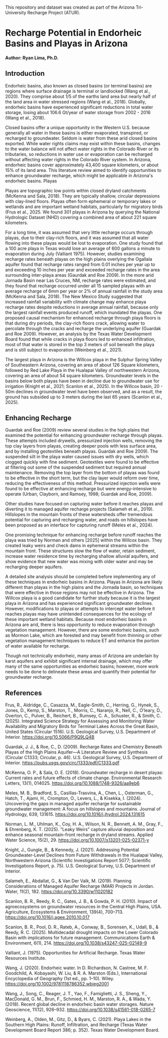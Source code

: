 This repository and dataset was created as part of the Arizona Tri-University Recharge Project (ATUR). 

# Recharge Potential in Endorheic Basins and Playas in Arizona 

#### Author: Ryan Lima, Ph.D. 

 
 

## Introduction 

 

Endorheic basins, also known as closed basins (or terminal basins) are regions where surface drainage is terminal or landlocked (Wang et al., 2020). They comprise about 1/5 of the earths land area but nearly half of the land area in water stressed regions (Wang et al., 2018). Globally, endorheic basins have experienced significant reductions in total water storage, losing about 106.6 Gt/year of water storage from 2002 - 2016 (Wang et al., 2018).  

 

Closed basins offer a unique opportunity in the Western U.S. because generally all water in these basins is either evaporated, transpired, or recharged to groundwater. Seldom is water from these arid closed basins exported. While water rights claims may exist within these basins, changes to the water balance will not affect water rights in the Colorado River or its tributaries, so reductions in water use or evaporation can be recharged without affecting water rights in the Colorado River system. In Arizona, endorheic basins cover approximately 43,400 square kilometers, or about 15% of its land area. This literature review aimed to identify opportunities to enhance groundwater recharge, which might be applicable in Arizona's endorheic basins. Playas  

 

Playas are topographic low points within closed dryland catchments (McKenna and Sala, 2018). They are typically shallow, circular depressions with clay-lined floors. Playas often form ephemeral or temporary lakes or wetlands and are important wetland habitats, particularly for migratory birds (Frus et al., 2025. We found 301 playas in Arizona by querying the National Hydrologic Dataset (NHD) covering a combined area of about 221 square kilometers.  

 

For a long time, it was assumed that very little recharge occurs through playas, due to their clay-rich floors, and it was assumed that all water flowing into these playas would be lost to evaporation. One study found that a 100 acre playa in Texas would lose an average of 600 gallons a minute to evaporation during July (Valliant 1975). However, studies examining recharge rates beneath playas on the high plains overlying the Ogallala aquifer found that recharge rates ranged from 0.01 inches per year up to and exceeding 10 inches per year and exceeded recharge rates in the area surrounding inter-playa areas (Gaurdak and Roe 2009). In the more arid Jornada Basin near Las Cruces, NM, recharge rates were estimated, and they found that recharge occurred under all 15 sampled playas with an average recharge of 6mm per year or 2% of annual rainfall in the study area (McKenna and Sala, 2018). The New Mexico Study suggested that increased rainfall variability with climate change may enhance playa recharge rates despite reductions in average annual rainfall, because only the largest rainfall events produced runoff, which inundated the playas. One proposed causal mechanism for enhanced recharge through playa floors is that during dry periods, the clay-rich floors crack, allowing water to percolate through the cracks and recharge the underlying aquifer (Guardak and Roe 2009). However, an analysis by the Texas Water Development Board found that while cracks in playa floors led to enhanced infiltration, most of that water is stored in the top 3 meters of soil beneath the playa and is still subject to evaporation (Weinberg et al., 2021). 

 

The largest playa in Arizona is the Willcox playa in the Sulphur Spring Valley of Southeastern Arizona, covering an area of about 126 Square kilometers, followed by Red Lake Playa in the Hualapai Valley of northwestern Arizona, covering an area of about 54 square kilometers. Groundwater levels in the basins below both playas have been in decline due to groundwater use for irrigation (Knight et al., 2021; Scanlon et al., 2025). In the Willcox basin, 20 - 50m declines in groundwater level have been observed, and as a result, the ground has subsided up to 3 meters during the last 65 years (Scanlon et al., 2025). 

 

## Enhancing Recharge 

 

Guardak and Roe (2009) review several studies in the high plains that examined the potential for enhancing groundwater recharge through playas. These attempts included drywells, pressurized injection wells, removing the top clay layers from playas, creating deeper pools with less surface area, and by installing geotextiles beneath playas. Guardak and Roe 2009). The suspended silt in the playa water caused issues with dry wells, which clogged quickly with fine sediment. Geotextiles were found to be effective at filtering out some of the suspended sediment but required annual maintenance. Removing the top layer from the bottom of playas was found to be effective in the short term, but the clay layer would reform over time, reducing the effectiveness of this method. Pressurized injection wells were found to be effective at enhancing recharge but were energy-intensive to operate (Urban, Clayborn, and Ramsey, 1998; Guardak and Roe, 2009). 

 

Other studies have focused on capturing water before it reaches playas and diverting it to managed aquifer recharge projects (Salameh et al., 2019). Hillslopes in the mountain fronts of these watersheds offer tremendous potential for capturing and recharging water, and roads on hillslopes have been proposed as an interface for capturing runoff (Meles et al., 2024).  

 

 One promising technique for enhancing recharge before runoff reaches the playa was tried by Norman and others [2025] within the Willcox basin. They created leaky weirs and check dams in ephemeral streams within the mountain front. These structures slow the flow of water, retain sediment, increase water residence time by recharging shallow alluvial aquifers, and show evidence that new water was mixing with older water and may be recharging deeper aquifers. 

 

A detailed site analysis should be completed before implementing any of these techniques in endorheic basins in Arizona. Playas in Arizona are likely different than playas in the high plains and the Jornada basin, so techniques that were effective in those regions may not be effective in Arizona. The Willcox playa is a good candidate for further study because it is the largest playa in Arizona and has experienced significant groundwater declines. However, modifications to playas or attempts to intercept water before it reaches playas may have unintended consequences for the ecology of these important wetland habitats. Because most endorheic basins in Arizona are arid, there is less opportunity to reduce evaporation through vegetation management. However, there are some endorheic basins, such as Mormon Lake, which are forested and may benefit from thinning or other vegetation management techniques to reduce ET and enhance the portion of water available for recharge.  

 

Though not technically endorheic, many areas of Arizona are underlain by karst aquifers and exhibit significant internal drainage, which may offer many of the same opportunities as endorheic basins; however, more work needs to be done to delineate these areas and quantify their potential for groundwater recharge. 

 

## References 

 

Frus, R., Aldridge, C., Casazza, M., Eagle-Smith, C., Herring, G., Hynek, S., Jones, D., Kemp, S., Marston, T., Morris, C., Naranjo, R., Nell, C., O’leary, D., Overton, C., Pulver, B., Reichert, B., Rumsey, C. A., Schuster, R., & Smith, C. (2025). Integrated Science Strategy for Assessing and Monitoring Water Availability and Migratory Birds for Terminal Lakes Across the Great Basin, United States (Circular 1516). U.S. Geological Survey, U.S. Department of Interior. https://doi.org/10.5066/P9Q9LQ4B 

Guardak, J. J., & Roe, C., D. (2009). Recharge Rates and Chemistry Beneath Playas of the High Plains Aquifer—A Literature Review and Synthesis (Circular C1333; Circular, p. 46). U.S. Geological Survey, U.S. Department of Interior. https://pubs.usgs.gov/circ/1333/pdf/C1333.pdf 

McKenna, O. P., & Sala, O. E. (2018). Groundwater recharge in desert playas: Current rates and future effects of climate change. Environmental Research Letters, 13(1), 014025. https://doi.org/10.1088/1748-9326/aa9eb6 

Meles, M. B., Bradford, S., Casillas-Trasvina, A., Chen, L., Osterman, G., Hatch, T., Ajami, H., Crompton, O., Levers, L., & Kisekka, I. (2024). Uncovering the gaps in managed aquifer recharge for sustainable groundwater management: A focus on hillslopes and mountains. Journal of Hydrology, 639, 131615. https://doi.org/10.1016/j.jhydrol.2024.131615 

Norman, L. M., Uhlman, K., Coy, H. A., Wilson, N. R., Bennett, A. M., Gray, F., & Ehrenberg, K. T. (2025). “Leaky Weirs” capture alluvial deposition and enhance seasonal mountain-front recharge in dryland streams. Applied Water Science, 15(2), 29. https://doi.org/10.1007/s13201-025-02371-y 

Knight, J., Gungle, B., & Kennedy, J. (2021). Addressing Potential Groundwater-Level Declines from Future Withdrawals in the Hualapai Valley, Northwestern Arizona (Scientific Investigations Report 5077; Scientific Investigations Report, p. 75). U.S. Geological Survey, U.S. Department of Interior. 

Salameh, E., Abdallat, G., & Van Der Valk, M. (2019). Planning Considerations of Managed Aquifer Recharge (MAR) Projects in Jordan. Water, 11(2), 182. https://doi.org/10.3390/w11020182 

Scanlon, B. R., Reedy, R. C., Gates, J. B., & Gowda, P. H. (2010). Impact of agroecosystems on groundwater resources in the Central High Plains, USA. Agriculture, Ecosystems & Environment, 139(4), 700–713. https://doi.org/10.1016/j.agee.2010.10.017 

Scanlon, B. R., Pool, D. R., Rateb, A., Conway, B., Sorensen, K., Udall, B., & Reedy, R. C. (2025). Multidecadal drought impacts on the Lower Colorado Basin with implications for future management. Communications Earth & Environment, 6(1), 214. https://doi.org/10.1038/s43247-025-02149-9 

Valliant, J. (1975). Opportunities for Artificial Recharge. Texas Water Resources Institute. 

Wang, J. (2020). Endorheic water. In D. Richardson, N. Castree, M. F. Goodchild, A. Kobayashi, W. Liu, & R. A. Marston (Eds.), International Encyclopedia of Geography (1st ed., pp. 1–10). Wiley. https://doi.org/10.1002/9781118786352.wbieg2001 

Wang, J., Song, C., Reager, J. T., Yao, F., Famiglietti, J. S., Sheng, Y., MacDonald, G. M., Brun, F., Schmied, H. M., Marston, R. A., & Wada, Y. (2018). Recent global decline in endorheic basin water storages. Nature Geoscience, 11(12), 926–932. https://doi.org/10.1038/s41561-018-0265-7 

Weinberg, A., Olden, M., Gitz, D., & Byars, C. (2021). Playa Lakes in the Southern High Plains: Runoff, Infiltration, and Recharge (Texas Water Development Board Report 386; p. 352). Texas Water Development Board. 

 
